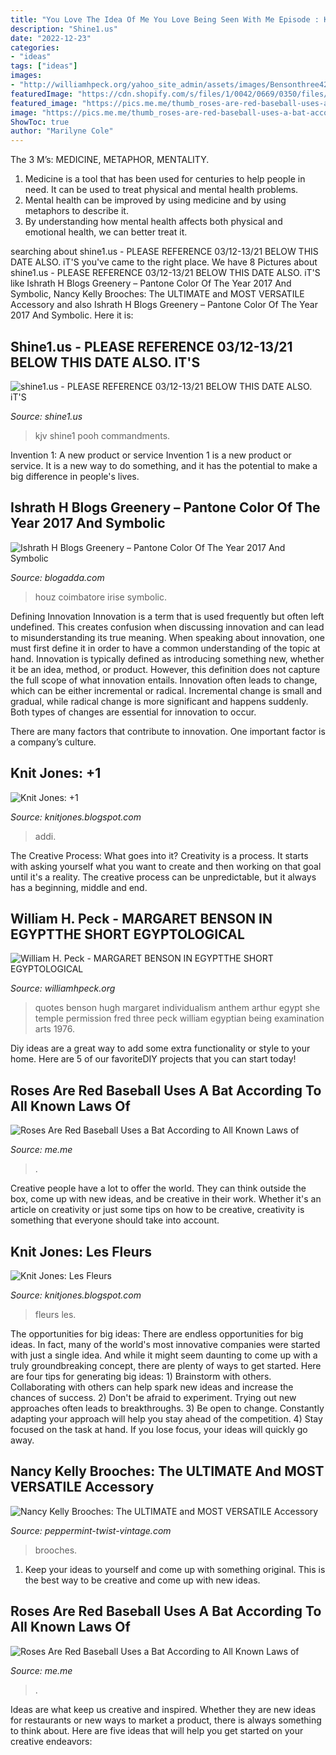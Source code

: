 ```yaml
---
title: "You Love The Idea Of Me You Love Being Seen With Me Episode : Kjv Shine1 Pooh Commandments"
description: "Shine1.us"
date: "2022-12-23"
categories:
- "ideas"
tags: ["ideas"]
images:
- "http://williamhpeck.org/yahoo_site_admin/assets/images/Bensonthree42.302112818_std.jpg"
featuredImage: "https://cdn.shopify.com/s/files/1/0042/0669/0350/files/KateHepburn_large.png?v=1583138381"
featured_image: "https://pics.me.me/thumb_roses-are-red-baseball-uses-a-bat-according-to-all-63455963.png"
image: "https://pics.me.me/thumb_roses-are-red-baseball-uses-a-bat-according-to-all-63456518.png"
ShowToc: true
author: "Marilyne Cole"
---
```



The 3 M’s: MEDICINE, METAPHOR, MENTALITY.
1. Medicine is a tool that has been used for centuries to help people in need. It can be used to treat physical and mental health problems.
2. Mental health can be improved by using medicine and by using metaphors to describe it.
3. By understanding how mental health affects both physical and emotional health, we can better treat it.

	

		
searching about shine1.us - PLEASE REFERENCE 03/12-13/21 BELOW THIS DATE ALSO. iT&#039;S you've came to the right place. We have 8 Pictures about shine1.us - PLEASE REFERENCE 03/12-13/21 BELOW THIS DATE ALSO. iT&#039;S like Ishrath H Blogs Greenery – Pantone Color Of The Year 2017 And Symbolic, Nancy Kelly Brooches: The ULTIMATE and MOST VERSATILE Accessory and also Ishrath H Blogs Greenery – Pantone Color Of The Year 2017 And Symbolic. Here it is:
		
    
## Shine1.us - PLEASE REFERENCE 03/12-13/21 BELOW THIS DATE ALSO. IT&#039;S

<img loading=lazy src="http://shine1.us/yahoo_site_admin/assets/images/small_peace_dove.21160023_std.png" onerror="this.onerror=null;this.src='https://tse2.mm.bing.net/th?id=OIP.hcb0kviGiruDldPILui_zAAAAA&amp;pid=15.1';" alt="shine1.us - PLEASE REFERENCE 03/12-13/21 BELOW THIS DATE ALSO. iT&#039;S">

_Source: shine1.us_

>kjv shine1 pooh commandments. 

	

Invention 1: A new product or service
Invention 1 is a new product or service. It is a new way to do something, and it has the potential to make a big difference in people's lives.

    
## Ishrath H Blogs Greenery – Pantone Color Of The Year 2017 And Symbolic

<img loading=lazy src="http://wanderingmist.com/wp-content/uploads/img_20180323_2001533244422521880301338-768x1024.jpg" onerror="this.onerror=null;this.src='https://tse4.mm.bing.net/th?id=OIP.nqL9V7g0sHxkcDHnSfQxcAHaJ4&amp;pid=15.1';" alt="Ishrath H Blogs Greenery – Pantone Color Of The Year 2017 And Symbolic">

_Source: blogadda.com_

>houz coimbatore irise symbolic. 

	

Defining Innovation
Innovation is a term that is used frequently but often left undefined. This creates confusion when discussing innovation and can lead to misunderstanding its true meaning. When speaking about innovation, one must first define it in order to have a common understanding of the topic at hand.
Innovation is typically defined as introducing something new, whether it be an idea, method, or product. However, this definition does not capture the full scope of what innovation entails. Innovation often leads to change, which can be either incremental or radical. Incremental change is small and gradual, while radical change is more significant and happens suddenly. Both types of changes are essential for innovation to occur.

There are many factors that contribute to innovation. One important factor is a company’s culture.

    
## Knit Jones: +1

<img loading=lazy src="http://3.bp.blogspot.com/_X5gvFBIH7fo/S1B7mSD3uqI/AAAAAAAACjQ/410Ue9oNIc8/w1200-h630-p-k-no-nu/3614301314_72a738b90a.jpg" onerror="this.onerror=null;this.src='https://tse2.mm.bing.net/th?id=OIP.S7Q5-rtIeabPps9TY6FO-QHaFj&amp;pid=15.1';" alt="Knit Jones: +1">

_Source: knitjones.blogspot.com_

>addi. 

	

The Creative Process: What goes into it?
Creativity is a process. It starts with asking yourself what you want to create and then working on that goal until it's a reality. The creative process can be unpredictable, but it always has a beginning, middle and end.

    
## William H. Peck - MARGARET BENSON IN EGYPTTHE SHORT EGYPTOLOGICAL

<img loading=lazy src="http://williamhpeck.org/yahoo_site_admin/assets/images/Bensonthree42.302112818_std.jpg" onerror="this.onerror=null;this.src='https://tse1.mm.bing.net/th?id=OIP.P-Rqc_-eO1FSt385mdPN9QAAAA&amp;pid=15.1';" alt="William H. Peck - MARGARET BENSON IN EGYPTTHE SHORT EGYPTOLOGICAL">

_Source: williamhpeck.org_

>quotes benson hugh margaret individualism anthem arthur egypt she temple permission fred three peck william egyptian being examination arts 1976. 

	

Diy ideas are a great way to add some extra functionality or style to your home. Here are 5 of our favoriteDIY projects that you can start today!

    
## Roses Are Red Baseball Uses A Bat According To All Known Laws Of

<img loading=lazy src="https://pics.me.me/thumb_roses-are-red-baseball-uses-a-bat-according-to-all-63455963.png" onerror="this.onerror=null;this.src='https://tse3.mm.bing.net/th?id=OIP.3I6LkJVJfM7f2mk8r3QeGQAAAA&amp;pid=15.1';" alt="Roses Are Red Baseball Uses a Bat According to All Known Laws of">

_Source: me.me_

>. 

	

Creative people have a lot to offer the world. They can think outside the box, come up with new ideas, and be creative in their work. Whether it's an article on creativity or just some tips on how to be creative, creativity is something that everyone should take into account.

    
## Knit Jones: Les Fleurs

<img loading=lazy src="http://4.bp.blogspot.com/_X5gvFBIH7fo/TBK_-2xsWWI/AAAAAAAACyk/jsJTGWCc1GU/s1600/IMG_2588.JPG" onerror="this.onerror=null;this.src='https://tse2.mm.bing.net/th?id=OIP.onnbjl23hd_pGTQTcL6xQgHaLG&amp;pid=15.1';" alt="Knit Jones: Les Fleurs">

_Source: knitjones.blogspot.com_

>fleurs les. 

	

The opportunities for big ideas:
There are endless opportunities for big ideas. In fact, many of the world's most innovative companies were started with just a single idea. And while it might seem daunting to come up with a truly groundbreaking concept, there are plenty of ways to get started. Here are four tips for generating big ideas: 1) Brainstorm with others. Collaborating with others can help spark new ideas and increase the chances of success. 2) Don't be afraid to experiment. Trying out new approaches often leads to breakthroughs. 3) Be open to change. Constantly adapting your approach will help you stay ahead of the competition. 4) Stay focused on the task at hand. If you lose focus, your ideas will quickly go away.

    
## Nancy Kelly Brooches: The ULTIMATE And MOST VERSATILE Accessory

<img loading=lazy src="https://cdn.shopify.com/s/files/1/0042/0669/0350/files/KateHepburn_large.png?v=1583138381" onerror="this.onerror=null;this.src='https://tse2.mm.bing.net/th?id=OIP.XUTDUhmKGoaYPXUo97HB5wAAAA&amp;pid=15.1';" alt="Nancy Kelly Brooches: The ULTIMATE and MOST VERSATILE Accessory">

_Source: peppermint-twist-vintage.com_

>brooches. 

	

1. Keep your ideas to yourself and come up with something original. This is the best way to be creative and come up with new ideas.

    
## Roses Are Red Baseball Uses A Bat According To All Known Laws Of

<img loading=lazy src="https://pics.me.me/thumb_roses-are-red-baseball-uses-a-bat-according-to-all-63456518.png" onerror="this.onerror=null;this.src='https://tse2.mm.bing.net/th?id=OIP.LvokjBqbfCYlerI-d8xtbwAAAA&amp;pid=15.1';" alt="Roses Are Red Baseball Uses a Bat According to All Known Laws of">

_Source: me.me_

>. 

	

Ideas are what keep us creative and inspired. Whether they are new ideas for restaurants or new ways to market a product, there is always something to think about. Here are five ideas that will help you get started on your creative endeavors: 

